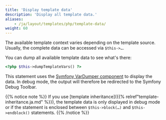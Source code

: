 ```yaml
---
title: 'Display template data'
description: 'Display all template data.'
aliases:
    - /ja/layout/templates/php/template-data/
weight: 60
---
```


The available template context varies depending on the template source. Usually, the complete data can be accessed via
`$this->…`.

You can dump all available template data to see what's there:

```php
<?php $this->dumpTemplateVars() ?>
```

This statement uses the [Symfony VarDumper component](https://symfony.com/doc/current/components/var_dumper.html) to 
display the data. In debug mode, the output will therefore be redirected to the Symfony Debug Toolbar.

{{% notice note %}}
If you use [template inheritance]({{% relref"template-inheritance.ja.md" %}}), the template data is only displayed in
debug mode or if the statement is enclosed between `$this->block(…)` and `$this->endblock()` statements.
{{% /notice %}}
